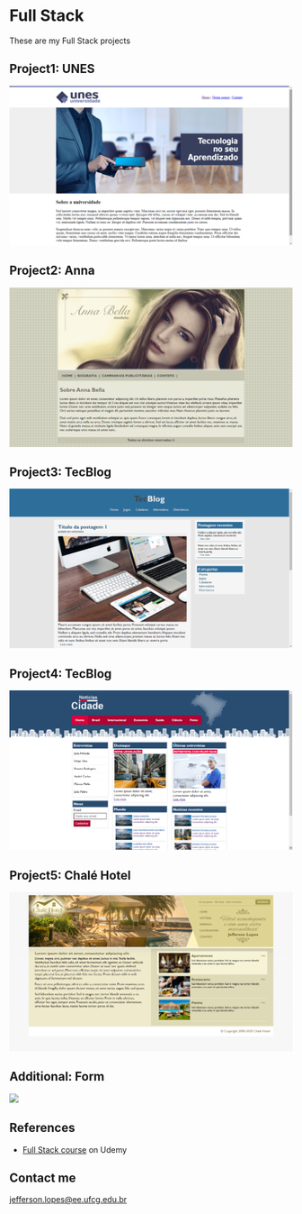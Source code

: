 # Full Stack
 These are my Full Stack projects
 
## Project1: UNES
![](projeto1-Unes/UNES.png)

## Project2: Anna
![](projeto2-Anna/Anna.png)

## Project3: TecBlog
![](projeto3-TecBlog/TecBlog.png)

## Project4: TecBlog
![](projeto4-Notícias/Notícias.png)

## Project5: Chalé Hotel
![](projeto5-Chalé/Chalé.png)

## Additional: Form
![](S5-CSS3-avançado/Form.png)

## References
 * [Full Stack course](https://www.udemy.com/share/101WqGBkIdd11aRHw=/) on Udemy

## Contact me
 jefferson.lopes@ee.ufcg.edu.br
